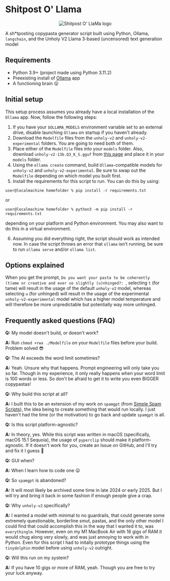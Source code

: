 # Shitpost O' Llama

<p align="center">
  <img src="https://i.ibb.co/MpDxBtn/Shitpost-O-logo-2.png" alt="Shitpost O' LlaMa logo">
</p>


A sh*tposting copypasta generator script built using Python, Ollama, `langchain`, and the Unholy V2 Llama 3-based (uncensored) text generation model

## Requirements
* Python 3.9+ (project made using Python 3.11.2)
* Preexisting install of [Ollama](https://github.com/lloydchang/ollama-ollama) app
* A functioning brain 😛

## Initial setup
This setup process assumes you already have a local installation of the `Ollama` app. Now, follow the following steps:

1. If you have your `$OLLAMA_MODELS` environment variable set to an external drive, disable launching `Ollama` on startup if you haven't already.
2. Download the `Modelfile` files from the `unholy-v2` and `unholy-v2-experimental` folders. You are going to need both of them.
3. Place either of the `Modelfile` files into your `models` folder. Also, download `unholy-v2-13b.Q3_K_S.gguf` from [this page](https://huggingface.co/TheBloke/Unholy-v2-13B-GGUF/tree/main?not-for-all-audiences=true) and place it in your `models` folder.
4. Using the `ollama create` command, build `Ollama`-compatible models for `unholy-v2` and `unholy-v2-experimental`. Be sure to swap out the `Modelfile` depending on which model you built first.
5. Install the requirements for this script to run. You can do this by using:
```console
user@localmachine homefolder % pip install -r requirements.txt
```
or

```console
user@localmachine homefolder % python3 -m pip install -r requirements.txt
```

depending on your platform and Python environment. You may also want to do this in a virtual environment.

6. Assuming you did everything right, the script should work as intended now. In case the script throws an error that `ollama` isn't running, be sure to run `ollama serve` and/or `ollama list`.

## Options explained

When you get the prompt, `Do you want your pasta to be coherently (t)ame or creative and ever so slightly (u)nhinged?: `, selecting `t` (for tame) will result in the usage of the default `unholy-v2` model, whereas selecting `u` (for unhinged) will result in the usage of the experimental `unholy-v2-experimental` model which has a higher model temperature and will therefore be more unpredictable but potentially way more unhinged.

## Frequently asked questions (FAQ)

**Q:** My model doesn't build, or doesn't work?

**A:** Run `chmod +rwx ./Modelfile` on your `Modelfile` files before your build. Problem solved 😎

**Q:** The AI exceeds the word limit sometimes?

**A:** Yeah. Unsure why that happens. Prompt engineering will only take you so far. Though in my experience, it only really happens when your word limit is 100 words or less. So don't be afraid to get it to write you even BIGGER copypastas!

**Q:** Why build this script at all?

**A:** I built this to be an extension of my work on `spamgpt` (from [Simple Spam Scripts](https://github.com/KiwiSingh/Simple-Spam-Scripts)), the idea being to create something that would run locally. I just haven't had the time (or the motivation) to go back and update `spamgpt` is all.

**Q:** Is this script platform-agnostic?

**A:** In theory, yes. While this script was written in macOS (specifically, macOS 15.1 Sequoia), the usage of `pyperclip` should make it platform-agnostic. If it doesn't work for you, create an Issue on GitHub, and I'll try and fix it I guess 🥲

**Q:** GUI when?

**A:** When I learn how to code one 😛

**Q:** So `spamgpt` is abandoned?

**A:** It will most likely be archived some time in late 2024 or early 2025. But I will try and bring it back in some fashion if enough people give a crap.

**Q:** Why `unholy-v2` specifically?

**A:** I wanted a model with minimal to no guardrails, that could generate some extremely questionable, borderline smut, pastas, and the only other model I could find that could accomplish this in the way that I wanted it to, was `everythinglm`. However, even on my M1 MacBook Air with 16 gigs of RAM it would chug along very slowly, and was just annoying to work with in Python. Even for this script I had to initally prototype things using the `tinydolphin` model before using `unholy-v2` outright.

**Q:** Will this run on my system?

**A:** If you have 10 gigs or more of RAM, yeah. Though you are free to try your luck anyway.
